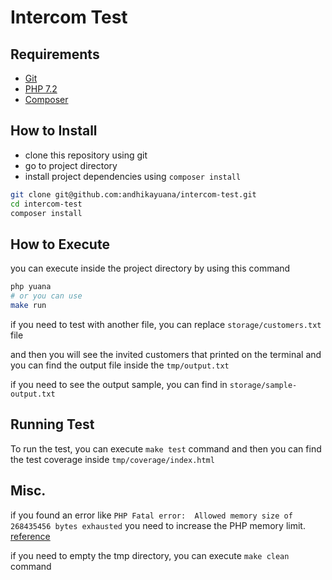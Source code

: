 # Intercom Test

## Requirements

* [Git](https://git-scm.com/)
* [PHP 7.2](https://www.php.net/)
* [Composer](https://getcomposer.org/)

## How to Install

* clone this repository using git
* go to project directory
* install project dependencies using `composer install`

```sh
git clone git@github.com:andhikayuana/intercom-test.git
cd intercom-test
composer install
```

## How to Execute

you can execute inside the project directory by using this command

```sh
php yuana
# or you can use 
make run
```

if you need to test with another file, you can replace `storage/customers.txt` file

and then you will see the invited customers that printed on the terminal and you can find the output file inside the `tmp/output.txt`

if you need to see the output sample, you can find in `storage/sample-output.txt`

## Running Test

To run the test, you can execute `make test` command and then you can find the test coverage inside `tmp/coverage/index.html`

## Misc.

if you found an error like `PHP Fatal error:  Allowed memory size of 268435456 bytes exhausted` you need to increase the PHP memory limit. [reference](https://www.php.net/manual/en/ini.core.php#ini.memory-limit)

if you need to empty the tmp directory, you can execute `make clean` command